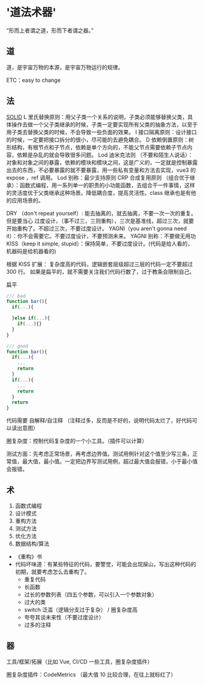 # '道法术器'

“形而上者谓之道，形而下者谓之器。”

## 道

道，是宇宙万物的本源，是宇宙万物运行的规律。

ETC：easy to change

## 法

[SOLID](./05.SOLID原则.md)
L 里氏替换原则：用父子类一个关系的说明，子类必须能够替换父类，具体操作去做一个父子类继承的时候，子类一定要实现所有父类的抽象方法，以至于用子类去替换父类的时候，不会导致一些负面的效果。
I 接口隔离原则：设计接口的时候，一定要把接口拆分的很小，尽可能的去避免耦合。
D 依赖倒置原则：树形结构，有根节点和子节点，依赖是单个方向的，不能父节点需要依赖子节点内容，依赖是杂乱的就会导致很多问题。
Lod 迪米克法则 （不要和陌生人说话）：对象和对象之间的暴露，依赖的模块和模块之间，这是广义的，一定就是控制暴露出去的东西，不必要暴露的就不要暴露，用一些私有变量和方法去实现，vue3 的 expose ，ref 调用。
Lod 别称：最少支持原则
CRP 合成复用原则 （组合优于继承）：函数式编程，用一系列单一的职责的小功能函数，去组合干一件事情，这样的灵活度优于父类继承这种场景。降低耦合度，提高灵活性。class 继承也是有他的应用场景的。

DRY （don't repeat yourself）: 能去抽离的，就去抽离，不要一次一次的重复。但是要当心 过度设计，（事不过三，三则重构），三次是基准线，超过三次，就要开始重构了。不超过三次，不要过度设计。
YAGNI（you aren't gonna need it）：你不会需要它。不要过度设计，不要预测未来。
YAGNI 别称：不要做无用功
KISS（keep it simple, stupid）：保持简单，不要过度设计。(代码是给人看的，机器码是给机器看的)

根据 KISS 扩展：
复杂度高的代码，逻辑嵌套层级超过三层的代码一定不要超过 300 行。
如果是扁平的，就不需要关注我们代码行数了，过于教条会限制自己。

扁平

```typescript
/// bad
function bar(){
  if(...){

  }else if(...){
    if(...){}
  }
}

/// good
function bar(){
  if(...){
    ...
    return
  }
  if(...){
    ...
    return
  }
  return
}
```

代码需要 自解释/自注释 （注释过多，反而是不好的，说明代码太烂了，好代码可以读出意图）

圈复杂度：控制代码复杂度的一个小工具。（插件可以计算）

测试方面：先考虑正常场景，再考虑边界值。测试用例针对这个值至少写三条，正常值，最大值，最小值。一定把边界写测试用例，超过最大值会报错，小于最小值会报错。

## 术

1. 函数式编程
2. 设计模式
3. 重构方法
4. 测试方法
5. 优化方法
6. 数据结构/算法

- 《重构》书
- 代码坏味道：有某些特征的代码，要警觉，可能会出现屎山，写出这种代码的初期，就要考虑怎么去重构了。
  - 重复代码
  - 长函数
  - 过长的参数列表（四五个参数，可以引入一个参数对象）
  - 过大的类
  - switch 泛滥（逻辑分支过于复杂） / 圈复杂度高
  - 夸夸其谈未来性（不要过度设计）
  - 过多的注释

## 器

工具/框架/拓展（比如 Vue, CI/CD 一些工具，圈复杂度插件）

圈复杂度插件：CodeMetrics （最大值 10 比较合理，在往上就标红了）

